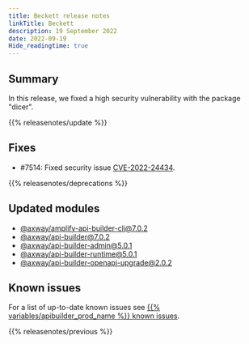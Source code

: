 ```yaml
---
title: Beckett release notes
linkTitle: Beckett
description: 19 September 2022
date: 2022-09-19
Hide_readingtime: true
---
```

## Summary
In this release, we fixed a high security vulnerability with the package "dicer".

{{% releasenotes/update %}}

<!-- ## Breaking changes -->

<!-- ## Features -->

## Fixes
* #7514: Fixed security issue [CVE-2022-24434](https://nvd.nist.gov/vuln/detail/CVE-2022-24434).

{{% releasenotes/deprecations %}}

<!-- Regenerate modules/plugins with api-builder-tools generate-release-notes script -->
## Updated modules
* [@axway/amplify-api-builder-cli@7.0.2](https://www.npmjs.com/package/@axway/amplify-api-builder-cli/v/7.0.2)
* [@axway/api-builder@7.0.2](https://www.npmjs.com/package/@axway/api-builder/v/7.0.2)
* [@axway/api-builder-admin@5.0.1](https://www.npmjs.com/package/@axway/api-builder-admin/v/5.0.1)
* [@axway/api-builder-runtime@5.0.1](https://www.npmjs.com/package/@axway/api-builder-runtime/v/5.0.1)
* [@axway/api-builder-openapi-upgrade@2.0.2](https://www.npmjs.com/package/@axway/api-builder-openapi-upgrade/v/2.0.2)

<!-- ## Updated plugins -->

## Known issues
For a list of up-to-date known issues see [{{% variables/apibuilder_prod_name %}} known issues](/docs/known_issues/).

{{% releasenotes/previous %}}
